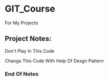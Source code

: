 # GIT_Course
For My Projects

## Project Notes:
Don't Play In This Code

Change This Code With Help Of Desgn Pattern
### End Of Notes
